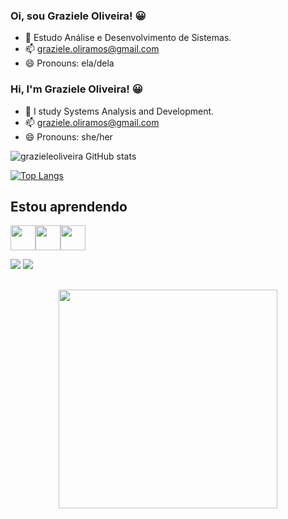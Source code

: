 ### Oi, sou Graziele Oliveira! 😀


- 🌱 Estudo Análise e Desenvolvimento de Sistemas.
- 📫  graziele.oliramos@gmail.com
- 😄 Pronouns: ela/dela

### Hi, I'm Graziele Oliveira! 😀
- 🌱 I study Systems Analysis and Development.
- 📫 graziele.oliramos@gmail.com
- 😄 Pronouns: she/her


![grazieleoliveira GitHub stats](https://github-readme-stats.vercel.app/api?username=grazieleoliveira9&show_icons=true&theme=merko)

[![Top Langs](https://github-readme-stats.vercel.app/api/top-langs/?username=grazieleoliveira9&layout=compact)](https://github.com/grazieleoliveira9/github-readme-stats)

## Estou aprendendo
 <img src="https://cdn.jsdelivr.net/gh/devicons/devicon/icons/html5/html5-original-wordmark.svg" width="40" height="40"/><img src="https://cdn.jsdelivr.net/gh/devicons/devicon/icons/python/python-plain-wordmark.svg" width="40" height="40" /><img src="https://cdn.jsdelivr.net/gh/devicons/devicon/icons/javascript/javascript-original.svg" width="40" height="40"  />
          
            
 
 
 <a href="https://www.https://www.linkedin.com/in/grazieleoliveira9/" target="_blank"><img src="https://img.shields.io/badge/-LinkedIn-%230077B5?style=for-the-badge&logo=linkedin&logoColor=white" target="_blank"></a></div> <a href="https://instagram.com/oliveira_graziele" target="_blank"><img src="https://img.shields.io/badge/-Instagram-%23E4405F?style=for-the-badge&logo=instagram&logoColor=white" target="_blank"></a>
 


##



<p align="center">
  <img src="https://media.tenor.com/0hjOGLFaQa0AAAAd/lofi-girl-lofi.gif" width="350">
</p>





          
          
          
          






  




  
                      
